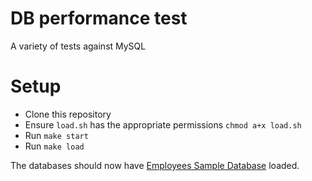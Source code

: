 # DB performance test

A variety of tests against MySQL

# Setup

- Clone this repository
- Ensure `load.sh` has the appropriate permissions `chmod a+x load.sh`
- Run `make start`
- Run `make load`

The databases should now have [Employees Sample Database](https://dev.mysql.com/doc/employee/en/) loaded.
